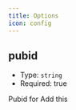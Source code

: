 ```yaml
---
title: Options
icon: config
---
```


## pubid

- Type: `string`
- Required: true

Pubid for Add this
